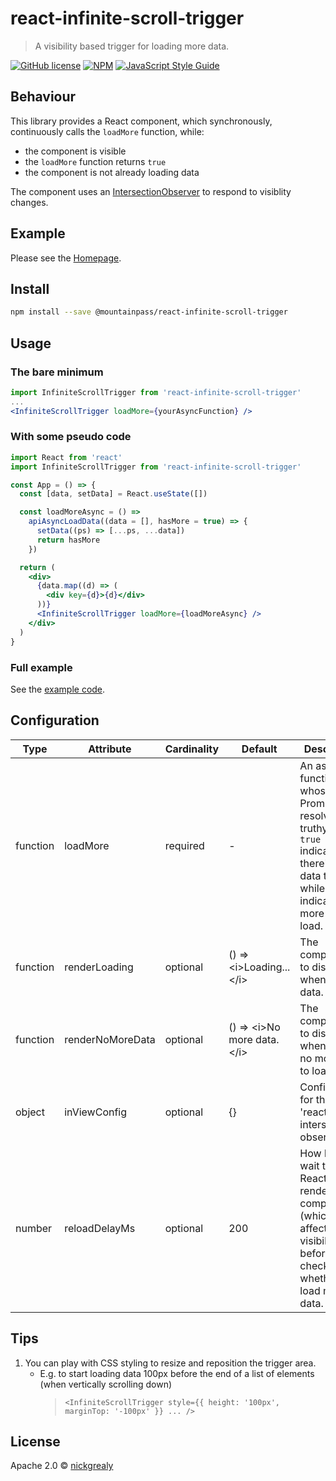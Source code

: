 # react-infinite-scroll-trigger

> A visibility based trigger for loading more data.

[![GitHub license](https://img.shields.io/github/license/mountain-pass/addressr)](https://github.com/mountain-pass/addressr/blob/master/LICENSE)
[![NPM](https://img.shields.io/npm/v/@mountainpass/react-infinite-scroll-trigger.svg)](https://www.npmjs.com/package/@mountainpass/react-infinite-scroll-trigger)
[![JavaScript Style Guide](https://img.shields.io/badge/code_style-standard-brightgreen.svg)](https://standardjs.com)

## Behaviour

This library provides a React component, which synchronously, continuously calls the `loadMore` function, while:

- the component is visible
- the `loadMore` function returns `true`
- the component is not already loading data

The component uses an [IntersectionObserver](https://www.w3.org/TR/intersection-observer/) to respond to visiblity changes.

## Example

Please see the [Homepage](https://mountain-pass.github.io/react-infinite-scroll-trigger/).

## Install

```bash
npm install --save @mountainpass/react-infinite-scroll-trigger
```

## Usage

### The bare minimum

```jsx
import InfiniteScrollTrigger from 'react-infinite-scroll-trigger'
...
<InfiniteScrollTrigger loadMore={yourAsyncFunction} />
```

### With some pseudo code

```jsx
import React from 'react'
import InfiniteScrollTrigger from 'react-infinite-scroll-trigger'

const App = () => {
  const [data, setData] = React.useState([])

  const loadMoreAsync = () =>
    apiAsyncLoadData((data = [], hasMore = true) => {
      setData((ps) => [...ps, ...data])
      return hasMore
    })

  return (
    <div>
      {data.map((d) => (
        <div key={d}>{d}</div>
      ))}
      <InfiniteScrollTrigger loadMore={loadMoreAsync} />
    </div>
  )
}
```

### Full example

See the [example code](example/src/App.js).

## Configuration

| Type     | Attribute        | Cardinality | Default                          | Description                                                                                                                                           |
| -------- | ---------------- | ----------- | -------------------------------- | ----------------------------------------------------------------------------------------------------------------------------------------------------- |
| function | loadMore         | required    | -                                | An async function whose Promise resolves to a truthy value. `true` indicates there's more data to load, while `false` indicates no more data to load. |
| function | renderLoading    | optional    | () => &lt;i>Loading...&lt;/i>    | The component to display, when loading data.                                                                                                          |
| function | renderNoMoreData | optional    | () => &lt;i>No more data.&lt;/i> | The component to display, when there is no more data to load.                                                                                         |
| object   | inViewConfig     | optional    | {}                               | Configuration for the 'react-intersection-observer'.                                                                                                  |
| number   | reloadDelayMs    | optional    | 200                              | How long to wait to allow React to re-render components (which affects visibility), before re-checking whether to load more data.                     |

## Tips

1. You can play with CSS styling to resize and reposition the trigger area.
   - E.g. to start loading data 100px before the end of a list of elements (when vertically scrolling down)
     > `<InfiniteScrollTrigger style={{ height: '100px', marginTop: '-100px' }} ... />`

## License

Apache 2.0 © [nickgrealy](https://github.com/nickgrealy)

